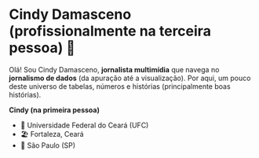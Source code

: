 # Cindy Damasceno (profissionalmente na terceira pessoa) 👋

Olá! Sou Cindy Damasceno, **jornalista multimídia** que navega no **jornalismo de dados** (da apuração até a visualização). Por aqui, um pouco deste universo de tabelas, números e histórias (principalmente boas histórias). 

**Cindy (na primeira pessoa)**

  - :school: Universidade Federal do Ceará (UFC)
  - 🏖️ Fortaleza, Ceará
  - 📍 São Paulo (SP)
